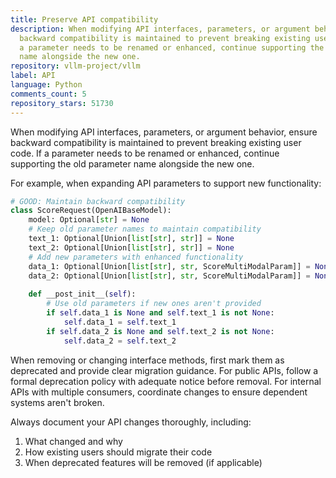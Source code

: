 ```yaml
---
title: Preserve API compatibility
description: When modifying API interfaces, parameters, or argument behavior, ensure
  backward compatibility is maintained to prevent breaking existing user code. If
  a parameter needs to be renamed or enhanced, continue supporting the old parameter
  name alongside the new one.
repository: vllm-project/vllm
label: API
language: Python
comments_count: 5
repository_stars: 51730
---
```


When modifying API interfaces, parameters, or argument behavior, ensure backward compatibility is maintained to prevent breaking existing user code. If a parameter needs to be renamed or enhanced, continue supporting the old parameter name alongside the new one.

For example, when expanding API parameters to support new functionality:

```python
# GOOD: Maintain backward compatibility
class ScoreRequest(OpenAIBaseModel):
    model: Optional[str] = None
    # Keep old parameter names to maintain compatibility
    text_1: Optional[Union[list[str], str]] = None
    text_2: Optional[Union[list[str], str]] = None
    # Add new parameters with enhanced functionality
    data_1: Optional[Union[list[str], str, ScoreMultiModalParam]] = None
    data_2: Optional[Union[list[str], str, ScoreMultiModalParam]] = None
    
    def __post_init__(self):
        # Use old parameters if new ones aren't provided
        if self.data_1 is None and self.text_1 is not None:
            self.data_1 = self.text_1
        if self.data_2 is None and self.text_2 is not None:
            self.data_2 = self.text_2
```

When removing or changing interface methods, first mark them as deprecated and provide clear migration guidance. For public APIs, follow a formal deprecation policy with adequate notice before removal. For internal APIs with multiple consumers, coordinate changes to ensure dependent systems aren't broken.

Always document your API changes thoroughly, including:
1. What changed and why
2. How existing users should migrate their code
3. When deprecated features will be removed (if applicable)